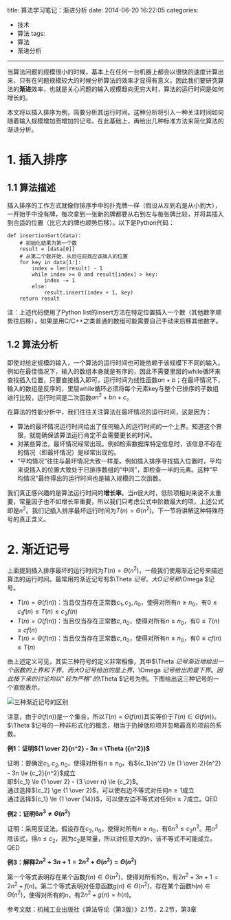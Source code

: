 title: 算法学习笔记：渐进分析
date: 2014-06-20 16:22:05
categories:
- 技术
- 算法
tags:
- 算法
- 渐进分析
---
当算法问题的规模很小的时候，基本上在任何一台机器上都会以很快的速度计算出来，只有在问题规模较大的时候分析算法的效率才显得有意义。因此我们要研究算法的**渐进**效率，也就是关心问题的输入规模趋向无穷大时，算法的运行时间是如何增长的。

本文将以插入排序为例，简要分析其运行时间。这种分析将引入一种关注时间如何随着输入规模增加而增加的记号。在此基础上，再给出几种标准方法来简化算法的渐进分析。

<!-- more -->

# 1. 插入排序

## 1.1 算法描述

插入排序的工作方式就像你排序手中的扑克牌一样（假设从左到右是从小到大），一开始手中没有牌，每次拿到一张新的牌都要从右到左与每张牌比较，并将其插入到合适的位置（比它大的牌也顺势后移）。以下是Python代码：

    def insertionSort(data):
        # 初始化结果为第一个数
        result = [data[0]]
        # 从第二个数开始，从后往前找应该插入的位置
        for key in data[1:]:
            index = len(result) - 1
            while index >= 0 and result[index] > key:
                index -= 1
            else:
                result.insert(index + 1, key)
        return result

注：上述代码使用了Python list的insert方法在特定位置插入一个数（其他数字顺势往后移），如果是用C/C++之类普通的数组可能需要自己手动来后移其他数字。

## 1.2 算法分析

即使对给定规模的输入，一个算法的运行时间也可能依赖于该规模下不同的输入。例如在最佳情况下，输入的数组本身就是有序的，因此不需要里层的while循环来查找插入位置，只要直接插入即可，运行时间为线性函数$an + b$；在最坏情况下，输入的数组是反序的，里层while循环必须将每个元素key与整个已排序的子数组进行比较，运行时间是二次函数$a{n^2} + bn + c$。

在算法的性能分析中，我们往往关注算法在最坏情况的运行时间，这是因为：

* 算法的最坏情况运行时间给出了任何输入的运行时间的一个上界。知道这个界限，就能确保该算法运行肯定不会需要更长的时间。
* 对某些算法，最坏情况经常出现。例如检索数据库特定信息时，该信息不存在的情况（即最坏情况）是经常出现的。
* “平均情况”往往与最坏情况大致一样差。例如插入排序寻找插入位置时，平均来说插入的位置大致处于已排序数组的“中间”，即检查一半的元素。这种“平均情况”最终得出的运行时间也是输入规模的二次函数。

我们真正感兴趣的是算法运行时间的**增长率**。当n很大时，低阶项相对来说不太重要，常量因子也不如增长率重要，所以我们只考虑公式中阶数最大的项，上述公式即是${n^2}$。我们记插入排序最坏运行时间为$T(n) = \Theta ({n^2})$。下一节将讲解这种特殊符号的真正含义。

# 2. 渐近记号

上面提到插入排序最坏的运行时间为$T(n) = \Theta ({n^2})$，一般我们使用渐近记号来描述算法的运行时间。最常用的渐近记号有$\Theta $记号，大O记号和$\Omega $记号。

* $T(n) = \Theta (f(n))$：当且仅当存在正常数${c_1},{c_2},{n_0}$，使得对所有$n \ge {n_0}$，有$0 \le {c_1}f(n) \le T(n) \le {c_2}f(n)$
* $T(n) = O(f(n))$：当且仅当存在正常数$c,{n_0}$，使得对所有$n \ge {n_0}$，有$0 \le T(n) \le cf(n)$
* $T(n) = \Theta (f(n))$：当且仅当存在正常数$c,{n_0}$，使得对所有$n \ge {n_0}$，有$0 \le cf(n) \le T(n)$

由上述定义可见，其实三种符号的定义非常相像，其中$\Theta $记号渐近地给出一个函数的上界和下界，而大O记号给出的是上界，$\Omega $记号给出的是下界。因此接下来的讨论均以“较为严格”的$\Theta $记号为例。下图给出这三种记号的一个直观表示。

![三种渐近记号的区别](http://raytaylorlin-blog.oss-cn-shenzhen.aliyuncs.com/image/algorithm/%E4%B8%89%E7%A7%8D%E6%B8%90%E8%BF%91%E8%AE%B0%E5%8F%B7%E7%9A%84%E5%8C%BA%E5%88%AB.jpg)

注意，由于$\Theta (f(n))$是一个集合，所以$T(n) = \Theta (f(n))$其实等价于$T(n) \in \Theta (f(n))$。$\Theta $记号的一种非形式化的概念，相当于扔掉低阶项并忽略最高阶项前的系数。

**例1：证明${1 \over 2}{n^2} - 3n = \Theta ({n^2})$**

证明：要确定${c_1},{c_2},{n_0}$，使得对所有$n \ge {n_0}$，有${c_1}{n^2} \le {1 \over 2}{n^2} - 3n \le {c_2}{n^2}$成立  
即${c_1} \le {1 \over 2} - {3 \over n} \le {c_2}$。  
通过选择${c_2} \ge {1 \over 2}$，可以使右边不等式对任何$n \ge 1$成立  
通过选择${c_1} \le {1 \over {14}}$，可以使左边不等式对任何$n \ge 7$成立。QED

**例2：证明$6{n^3} \ne \Theta ({n^2})$**

证明：采用反证法。假设存在${c_2},{n_0}$，使得对所有$n \ge {n_0}$，有$6{n^3} \le {c_2}{n^2}$。用${n^2}$除该式，得$n \le {c_2}$，因为${c_2}$是常量，所以对任意大的$n$，该不等式不可能成立。QED

**例3：解释$2{n^2} + 3n + 1 = 2{n^2} + \Theta ({n^2}) = \Theta ({n^2})$**

第一个等式表明存在某个函数$f(n) \in \Theta ({n^2})$，使得对所有的$n$，有$2{n^2} + 3n + 1 = 2{n^2} + f(n)$。第二个等式表明对任意函数$g(n) \in \Theta ({n^2})$，存在某个函数$h(n) \in \Theta ({n^2})$，使得对所有的$n$，有$2{n^2} + g(n) = h(n)$。

参考文献：机械工业出版社《算法导论（第3版）》2.1节，2.2节，第3章